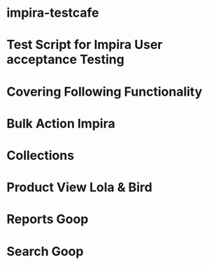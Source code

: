 # impira-testcafe
# Test Script for Impira User acceptance Testing
# Covering Following Functionality
# Bulk Action Impira
# Collections
# Product View Lola & Bird
# Reports Goop
# Search Goop
